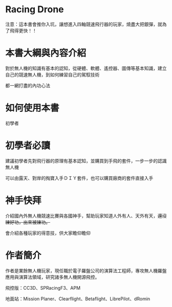 # Racing Drone

注意：這本書會推你入坑，讓想進入四軸競速飛行器的玩家，燒盡大把銀彈，就為了飛得更快！！

# **本書大綱與內容介紹**

對於無人機的知識有基本的認知，從硬體、軟體、遙控器、圖傳等基本知識，建立自己的競速無人機，到如何練習自己的駕馭技術

都一網打盡的內功心法

# **如何使用本書**

初學者

# **初學者必讀**

建議初學者先對飛行器的原理有基本認知，並購買到手飛的套件，一步一步的認識無人機

可以由露天、對岸的掏寶入手ＤＩＹ套件，也可以購買廠商的套件直接入手

# **神手快拜**

介紹國內外無人機競速比賽與各國神手，幫助玩家知道人外有人、天外有天，~~還沒練好功，出來被練功。~~

會介紹各種玩家的得意技，供大家瞻仰瞻仰

# 作者簡介

作者是業餘無人機玩家，現任職於電子羅盤公司的演算法工程師，專攻無人機羅盤應用與演算法領域，研究諸多無人機開源飛控。

飛控版：CC3D、SPRacingF3、APM

地面站：Mission Planer、Clearflight、Betaflight、LibrePilot、dRomin


